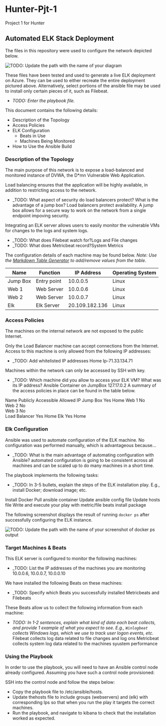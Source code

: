 # Hunter-Pjt-1
Project 1 for Hunter
## Automated ELK Stack Deployment

The files in this repository were used to configure the network depicted below.

![TODO: Update the path with the name of your diagram](Images/diagram_filename.png)

These files have been tested and used to generate a live ELK deployment on Azure. They can be used to either recreate the entire deployment pictured above. Alternatively, select portions of the ansible file may be used to install only certain pieces of it, such as Filebeat.

  - _TODO: Enter the playbook file._

This document contains the following details:
- Description of the Topology
- Access Policies
- ELK Configuration
  - Beats in Use
  - Machines Being Monitored
- How to Use the Ansible Build


### Description of the Topology

The main purpose of this network is to expose a load-balanced and monitored instance of DVWA, the D*mn Vulnerable Web Application.

Load balancing ensures that the application will be highly available, in addition to restricting access to the network.
- _TODO: What aspect of security do load balancers protect? What is the advantage of a jump box?
Load balancers protect availability. A jump box allows for a secure way to work on the network from a single endpoint impoving security.

Integrating an ELK server allows users to easily monitor the vulnerable VMs for changes to the logs and system logs.
- _TODO: What does Filebeat watch for?Logs and File changes
- _TODO: What does Metricbeat record?System Metrics

The configuration details of each machine may be found below.
_Note: Use the [Markdown Table Generator](http://www.tablesgenerator.com/markdown_tables) to add/remove values from the table_.

| Name     | Function | IP Address | Operating System |
|----------|----------|------------|------------------|
| Jump Box | Entry point | 10.0.0.5   | Linux            |
| Web 1    |Web Server| 10.0.0.6   | Linux            |
| Web 2    |Web Server| 10.0.0.7   | Linux            |
| Elk      |Elk Server|20.109.182.136| Linux          |

### Access Policies

The machines on the internal network are not exposed to the public Internet. 

Only the Load Balancer machine can accept connections from the Internet. Access to this machine is only allowed from the following IP addresses:
- _TODO: Add whitelisted IP addresses Home Ip-71.33.134.71

Machines within the network can only be accessed by SSH with key.
- _TODO: Which machine did you allow to access your ELK VM? What was its IP address? Ansible Container on JumpBox 127.17.0.2
A summary of the access policies in place can be found in the table below.


Name	Publicly Accessible 	Allowed IP
Jump Box	    Yes	             Home
Web 1 	      No	
Web 2       	No	
Web 3	        No	
Load Balancer	Yes	             Home
Elk 	        Yes	             Home

### Elk Configuration

Ansible was used to automate configuration of the ELK machine. No configuration was performed manually, which is advantageous because...
- _TODO: What is the main advantage of automating configuration with Ansible? automated configuration is going to be consistent across all machines and can be scaled up to do many machines in a short time.

The playbook implements the following tasks:
- _TODO: In 3-5 bullets, explain the steps of the ELK installation play. E.g., install Docker; download image; etc. 

Install Docker
Pull ansible container
Update ansible config file
Update hosts file
Write and execute your play with metric/file beats install package


The following screenshot displays the result of running `docker ps` after successfully configuring the ELK instance.

![TODO: Update the path with the name of your screenshot of docker ps output](Images/docker_ps_output.png)
 
### Target Machines & Beats
This ELK server is configured to monitor the following machines:
- _TODO: List the IP addresses of the machines you are monitoring
10.0.0.6, 10.0.0.7, 10.0.0.10

We have installed the following Beats on these machines:
- _TODO: Specify which Beats you successfully installed
Metricbeats and Filebeats

These Beats allow us to collect the following information from each machine:
- _TODO: In 1-2 sentences, explain what kind of data each beat collects, and provide 1 example of what you expect to see. E.g., `Winlogbeat` collects Windows logs, which we use to track user logon events, etc._
Filebeat collects log data related to file changes and log ons
Metricbeat collects system log data related to the machines syustem performance
### Using the Playbook
In order to use the playbook, you will need to have an Ansible control node already configured. Assuming you have such a control node provisioned: 

SSH into the control node and follow the steps below:
- Copy the playbook file to /etc/ansible/hosts.
- Update thehosts file to include groups (webservers) and (elk) with corresponding Ips so that when you run the play it targets the correct machines.
- Run the playbook, and navigate to kibana to check that the installation worked as expected.




